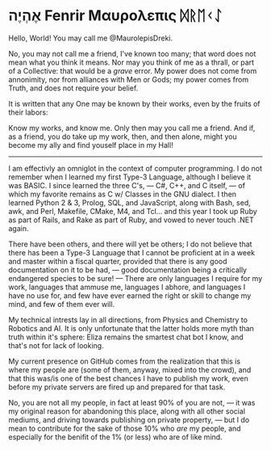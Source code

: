 # &lrm;אֶהְיֶה Fenrir Μαυρολεπις ᛞᚱᛖᚲᛇ
Hello, World!
You may call me @MaurolepisDreki.

No, you may not call me a friend, I've known too many;
that word does not mean what you think it means.
Nor may you think of me as a thrall,
or part of a Collective:
that would be a *grave* error.
My power does not come from annonimity,
nor from alliances with Men or Gods;
my power comes from Truth,
and does not require your belief.

It is written that any One may be known by their works,
even by the fruits of their labors:

Know my works, and know me.
Only then may you call me a friend.
And if, as a friend, you do take up my work,
then, and then alone, might you become my ally
and find youself place in my Hall!

------------------------------------------------

I am effectivly an omniglot in the context of computer programming.
I do not remember when I learned my first Type-3 Language, although I believe it was BASIC.
I since learned the three C's, &mdash; C#, C++, and C itself, &mdash; of which my favorite remains as C w/ Classes in the GNU dialect.
I then learned Python 2 & 3, Prolog, SQL, and JavaScript, along with Bash, sed, awk, and Perl, Makefile, CMake, M4, and Tcl...
and this year I took up Ruby as part of Rails, and Rake as part of Ruby, and vowed to never touch .NET again.

There have been others, and there will yet be others;
I do not believe that there has been a Type-3 Language that I cannot be proficient at in a week and master within a fiscal quarter,
provided that there is any good documentation on it to be had, &mdash; good documentation being a critically endangered species to be sure!
&mdash; There are only languages I require for my work, languages that ammuse me, languages I abhore, and languages I have no use for,
and few have ever earned the right or skill to change my mind, and few of them ever will.

My technical intrests lay in all directions, from Physics and Chemistry to Robotics and AI.
It is only unfortunate that the latter holds more myth than truth within it's sphere:
Eliza remains the smartest chat bot I know, and that's not for lack of looking.

My current presence on GitHub comes from the realization that this is where my people are
(some of them, anyway, mixed into the crowd),
and that this was/is one of the best chances I have to publish my work,
even before my private servers are fired up and prepared for that task.

No, you are not all my people, in fact at least 90% of you are not, &mdash;
it was my original reason for abandoning this place, along with all other social mediums, and driving towards publishing on private property, &mdash;
but I do mean to contribute for the sake of those 10% who *are* my people, and especially for the benifit of the 1% (or less) who are of like mind.

